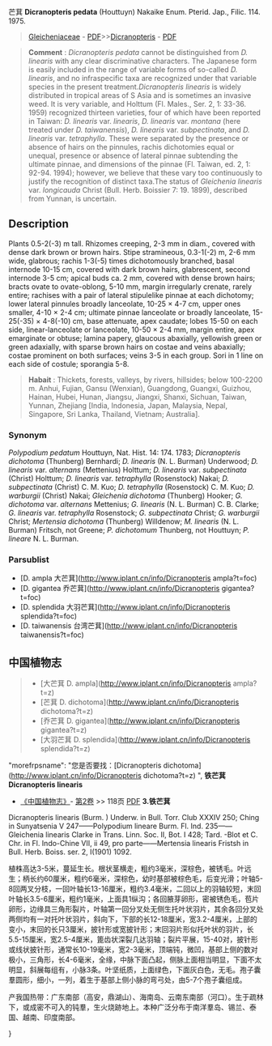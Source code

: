 芒萁 **Dicranopteris pedata** (Houttuyn) Nakaike Enum. Pterid. Jap., Filic. 114. 1975.

> [Gleicheniaceae](http://www.iplant.cn/info/Gleicheniaceae?t=foc) - [PDF](http://www.iplant.cn/foc/pdf/Gleicheniaceae.pdf)>>[Dicranopteris](http://www.iplant.cn/info/Dicranopteris?t=foc) - [PDF](http://www.iplant.cn/foc/pdf/Dicranopteris.pdf)

> **Comment** : 
> *Dicranopteris pedata* cannot be distinguished from *D. linearis* with any clear discriminative characters. The Japanese form is easily included in the range of variable forms of so-called *D. linearis*, and no infraspecific taxa are recognized under that variable species in the present treatment.*Dicranopteris linearis* is widely distributed in tropical areas of S Asia and is sometimes an invasive weed. It is very variable, and Holttum (Fl. Males., Ser. 2, 1: 33-36. 1959) recognized thirteen varieties, four of which have been reported in Taiwan: *D. linearis* var. *linearis*, *D. linearis* var. *montana* (here treated under *D. taiwanensis*), *D. linearis* var. *subpectinata*, and *D. linearis* var. *tetraphylla*. These were separated by the presence or absence of hairs on the pinnules, rachis dichotomies equal or unequal, presence or absence of lateral pinnae subtending the ultimate pinnae, and dimensions of the pinnae (Fl. Taiwan, ed. 2, 1: 92-94. 1994); however, we believe that these vary too continuously to justify the recognition of distinct taxa.The status of *Gleichenia linearis* var. *longicauda* Christ (Bull. Herb. Boissier 7: 19. 1899), described from Yunnan, is uncertain.

## Description

Plants 0.5-2(-3) m tall. Rhizomes creeping, 2-3 mm in diam., covered with dense dark brown or brown hairs. Stipe stramineous, 0.3-1(-2) m, 2-6 mm wide, glabrous; rachis 1-3(-5) times dichotomously branched, basal internode 10-15 cm, covered with dark brown hairs, glabrescent, second internode 3-5 cm; apical buds ca. 2 mm, covered with dense brown hairs; bracts ovate to ovate-oblong, 5-10 mm, margin irregularly crenate, rarely entire; rachises with a pair of lateral stipulelike pinnae at each dichotomy; lower lateral pinnules broadly lanceolate, 10-25 × 4-7 cm, upper ones smaller, 4-10 × 2-4 cm; ultimate pinnae lanceolate or broadly lanceolate, 15-25(-35) × 4-8(-10) cm, base attenuate, apex caudate; lobes 15-50 on each side, linear-lanceolate or lanceolate, 10-50 × 2-4 mm, margin entire, apex emarginate or obtuse; lamina papery, glaucous abaxially, yellowish green or green adaxially, with sparse brown hairs on costae and veins abaxially; costae prominent on both surfaces; veins 3-5 in each group. Sori in 1 line on each side of costule; sporangia 5-8.

> **Habait** : 
> Thickets, forests, valleys, by rivers, hillsides; below 100-2200 m. Anhui, Fujian, Gansu (Wenxian), Guangdong, Guangxi, Guizhou, Hainan, Hubei, Hunan, Jiangsu, Jiangxi, Shanxi, Sichuan, Taiwan, Yunnan, Zhejiang [India, Indonesia, Japan, Malaysia, Nepal, Singapore, Sri Lanka, Thailand, Vietnam; Australia].

### Synonym
*Polypodium pedatum* Houttuyn, Nat. Hist. 14: 174. 1783; *Dicranopteris dichotoma* (Thunberg) Bernhardi; *D. linearis* (N. L. Burman) Underwood; *D. linearis* var. *alternans* (Mettenius) Holttum; *D. linearis* var. *subpectinata* (Christ) Holttum; *D. linearis* var. *tetraphylla* (Rosenstock) Nakai; *D. subpectinata* (Christ) C. M. Kuo; *D. tetraphylla* (Rosenstock) C. M. Kuo; *D. warburgii* (Christ) Nakai; *Gleichenia dichotoma* (Thunberg) Hooker; *G. dichotoma* var. *alternans* Mettenius; *G. linearis* (N. L. Burman) C. B. Clarke; *G. linearis* var. *tetraphylla* Rosenstock; *G. subpectinata* Christ; *G. warburgii* Christ; *Mertensia dichotoma* (Thunberg) Willdenow; *M. linearis* (N. L. Burman) Fritsch, not Greene; *P. dichotomum* Thunberg, not Houttuyn; *P. lineare* N. L. Burman.

### Parsublist

* [D.  ampla  大芒萁](http://www.iplant.cn/info/Dicranopteris ampla?t=foc)
* [D.  gigantea  乔芒萁](http://www.iplant.cn/info/Dicranopteris gigantea?t=foc)
* [D.  splendida  大羽芒萁](http://www.iplant.cn/info/Dicranopteris splendida?t=foc)
* [D.  taiwanensis  台湾芒萁](http://www.iplant.cn/info/Dicranopteris taiwanensis?t=foc)

## 中国植物志

> * [大芒萁  D.  ampla](http://www.iplant.cn/info/Dicranopteris ampla?t=z)
> * [芒萁  D.  dichotoma](http://www.iplant.cn/info/Dicranopteris dichotoma?t=z)
> * [乔芒萁  D.  gigantea](http://www.iplant.cn/info/Dicranopteris gigantea?t=z)
> * [大羽芒萁  D.  splendida](http://www.iplant.cn/info/Dicranopteris splendida?t=z)

  "morefrpsname": "您是否要找：<span class='spantxt'>[Dicranopteris dichotoma](http://www.iplant.cn/info/Dicranopteris dichotoma?t=z) ",
**铁芒萁 Dicranopteris linearis**

* [《中国植物志》](http://www.iplant.cn/frps)- [第2卷](http://www.iplant.cn/frps/vol/2) >> 118页 [PDF](http://www.iplant.cn/frps/pdf/2/118a.PDF)
**3.铁芒萁**

Dicranopteris linearis (Burm. ) Underw. in Bull. Torr. Club XXXIV 250; Ching in Sunyatsenia V 247——Polypodium lineare Burm. Fl. Ind. 235——Gleichenia linearis Clarke in Trans. Linn. Soc. II, Bot. I 428; Tard. -Blot et C. Chr. in Fl. Indo-Chine VII, ii 49, pro parte——Mertensia linearis Fristsh in Bull. Herb. Boiss. ser. 2, I(1901) 1092.

植株高达3-5米，蔓延生长。根状茎横走，粗约3毫米，深棕色，被锈毛。叶远生；柄长约60厘米，粗约6毫米，深棕色，幼时基部被棕色毛，后变光滑；叶轴5-8回两叉分枝，一回叶轴长13-16厘米，粗约3.4毫米，二回以上的羽轴较短，末回叶轴长3.5-6厘米，粗约1毫米，上面具1纵沟；各回腋芽卵形，密被锈色毛，苞片卵形，边缘具三角形裂片，叶轴第一回分叉处无侧生托叶状羽片，其余各回分叉处两侧均有一对托叶状羽片，斜向下，下部的长12-18厘米，宽3.2-4厘米，上部的变小，末回的长只3厘米，披针形或宽披针形；末回羽片形似托叶状的羽片，长5.5-15厘米，宽2.5-4厘米，篦齿状深裂几达羽轴；裂片平展，15-40对，披针形或线状披针形，通常长10-19毫米，宽2-3毫米，顶端钝，微凹，基部上侧的数对极小，三角形，长4-6毫米，全缘，中脉下面凸起，侧脉上面相当明显，下面不太明显，斜展每组有，小脉3条。叶坚纸质，上面绿色，下面灰白色，无毛。孢子囊羣圆形，细小，一列，着生于基部上侧小脉的弯弓处，由5-7个孢子囊组成。

产我国热带：广东南部（高安，鼎湖山）、海南岛、云南东南部（河口）。生于疏林下，或成密不可入的钝羣，生火烧跡地上。本种广泛分布于南洋羣岛、锡兰、泰国、越南、印度南部。

}